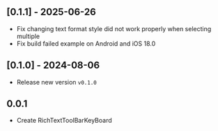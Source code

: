 ## [0.1.1] - 2025-06-26

- Fix changing text format style did not work properly when selecting multiple
- Fix build failed example on Android and iOS 18.0

## [0.1.0] - 2024-08-06

- Release new version `v0.1.0`

## 0.0.1

* Create RichTextToolBarKeyBoard
